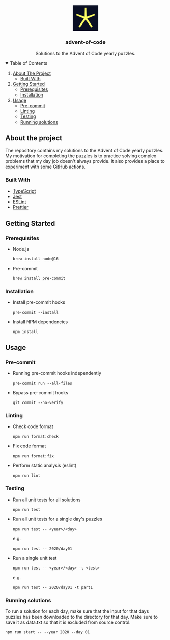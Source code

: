<div align="center">
  <a href="https://github.com/ben-cart3r/advent-of-code-2020">
    <img src="docs/aoc.png" alt="advent-of-code-logo" width="80" height="80">
  </a>

  <h3 align="center">advent-of-code</h3>

  <p align="center">
    Solutions to the Advent of Code yearly puzzles.
    <br />
  </p>
</div>

<details open>
  <summary>Table of Contents</summary>
  <ol>
    <li>
      <a href="#about-the-project">About The Project</a>
      <ul>
        <li><a href="#built-with">Built With</a></li>
      </ul>
    </li>
    <li>
      <a href="#getting-started">Getting Started</a>
      <ul>
        <li><a href="#prerequisites">Prerequisites</a></li>
        <li><a href="#installation">Installation</a></li>
      </ul>
    </li>
    <li>
      <a href="#usage">Usage</a>
      <ul>
        <li><a href="#pre-commit">Pre-commit</a></li>
        <li><a href="#linting">Linting</a></li>
        <li><a href="#testing">Testing</a></li>
        <li><a href="#running-solutions">Running solutions</a></li>
      </ul>
    </li>
  </ol>
</details>

## About the project

The repository contains my solutions to the Advent of Code yearly puzzles. My motivation for completing the puzzles is to practice solving complex problems that my day job doesn't always provide. It also provides a place to experiment with some GitHub actions.

### Built With

-   [TypeScript](https://www.typescriptlang.org/)
-   [Jest](https://jestjs.io/)
-   [ESLint](https://eslint.org/)
-   [Prettier](https://prettier.io/)

## Getting Started

### Prerequisites

-   Node.js

    ```shell
    brew install node@16
    ```

-   Pre-commit

    ```shell
    brew install pre-commit
    ```

### Installation

-   Install pre-commit hooks

    ```shell
    pre-commit --install
    ```

-   Install NPM dependencies

    ```shell
    npm install
    ```

## Usage

### Pre-commit

-   Running pre-commit hooks independently

    ```shell
    pre-commit run --all-files
    ```

-   Bypass pre-commit hooks

    ```
    git commit --no-verify
    ```

### Linting

-   Check code format

    ```shell
    npm run format:check
    ```

-   Fix code format

    ```shell
    npm run format:fix
    ```

-   Perform static analysis (eslint)

    ```shell
    npm run lint
    ```

### Testing

-   Run all unit tests for all solutions

    ```shell
    npm run test
    ```

-   Run all unit tests for a single day's puzzles

    ```shell
    npm run test -- <year>/<day>
    ```

    e.g.

    ```shell
    npm run test -- 2020/day01
    ```

-   Run a single unit test

    ```
    npm run test -- <year>/<day> -t <test>
    ```

    e.g.

    ```shell
    npm run test -- 2020/day01 -t part1
    ```

### Running solutions

To run a solution for each day, make sure that the input for that days puzzles has been downloaded to the directory for that day. Make sure to save it as data.txt so that it is excluded from source control.

```shell
npm run start -- --year 2020 --day 01
```
